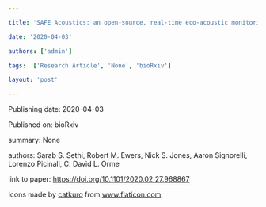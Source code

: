 ---
title: 'SAFE Acoustics: an open-source, real-time eco-acoustic monitoring network in the tropical rainforests of Borneo '
date: '2020-04-03'
authors: ['admin']
tags:  ['Research Article', 'None', 'bioRxiv']
layout: 'post'
---
Publishing date: 2020-04-03

Published on: bioRxiv

summary: None

authors: Sarab S. Sethi, Robert M. Ewers, Nick S. Jones, Aaron Signorelli, Lorenzo Picinali,  C. David L. Orme

link to paper: https://doi.org/10.1101/2020.02.27.968867

Icons made by <a href="https://www.flaticon.com/free-icon/bookshelves_3576884" title="catkuro">catkuro</a> from <a href="https://www.flaticon.com/" title="Flaticon"> www.flaticon.com</a>